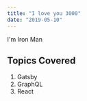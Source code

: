 ```yaml
---
title: "I love you 3000"
date: "2019-05-10"
---
```


I'm Iron Man

## Topics Covered

1. Gatsby
2. GraphQL
3. React